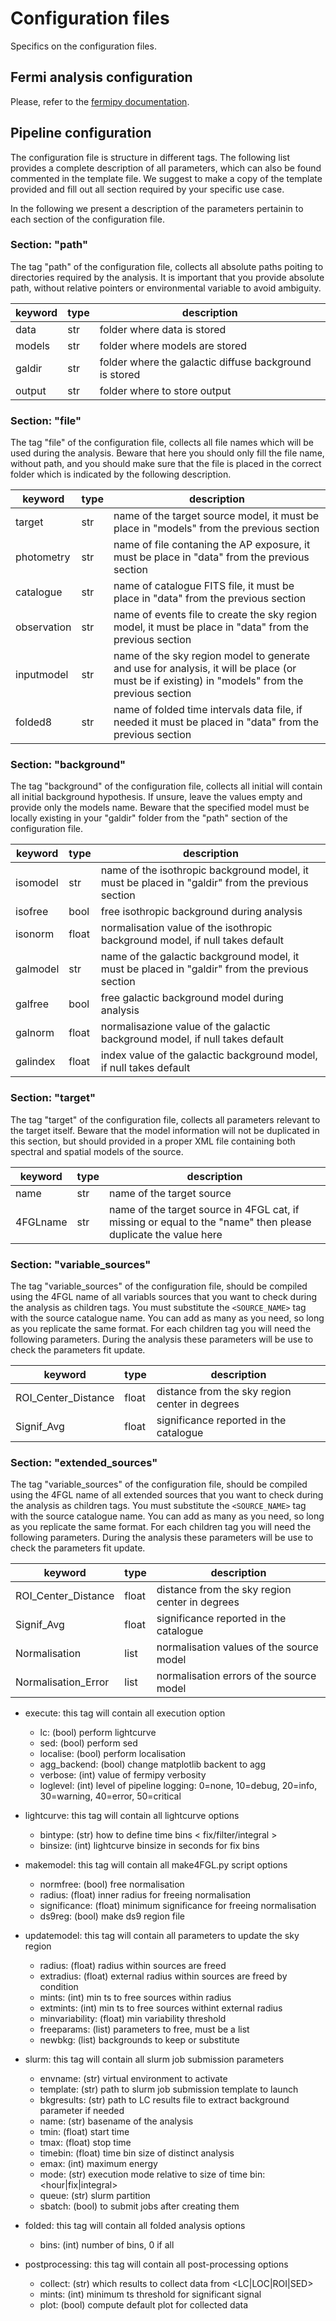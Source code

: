 # Configuration files

Specifics on the configuration files.

## Fermi analysis configuration

Please, refer to the [fermipy documentation](https://fermipy.readthedocs.io/en/latest/).

## Pipeline configuration

The configuration file is structure in different tags. The following list provides a complete description of all parameters, which can also be found commented in the template file. We suggest to make a copy of the template provided and fill out all section required by your specific use case.

In the following we present a description of the parameters pertainin to each section of the configuration file.

### Section: "path"

The tag "path" of the configuration file, collects all absolute paths poiting to directories required by the analysis. It is important that you provide absolute path, without relative pointers or environmental variable to avoid ambiguity.

| keyword        | type | description                            |
|----------------|------|----------------------------------------|
| data           | str  | folder where data is stored            |   
| models         | str  | folder where models are stored         |
| galdir         | str  | folder where the galactic diffuse background is stored |
| output         | str  | folder where to store output           |

### Section: "file"

The tag "file" of the configuration file, collects all file names which will be used during the analysis. Beware that here you should only fill the file name, without path, and you should make sure that the file is placed in the correct folder which is indicated by the following description.

| keyword        | type | description                            |
|----------------|------|----------------------------------------|
| target         | str  | name of the target source model, it must be place in "models" from the previous section |
| photometry     | str  | name of file contaning the AP exposure, it must be place in "data" from the previous section |
| catalogue      | str  | name of catalogue FITS file, it must be place in "data" from the previous section |
| observation    | str  | name of events file to create the sky region model, it must be place in "data" from the previous section |
| inputmodel     | str  | name of the sky region model to generate and use for analysis, it will be place (or must be if existing) in "models" from the previous section |
| folded8        | str  | name of folded time intervals data file, if needed it must be placed in "data" from the previous section |

### Section: "background"

The tag "background" of the configuration file, collects all initial will contain all initial background hypothesis. If unsure, leave the values empty and provide only the models name. Beware that the specified model must be locally existing in your "galdir" folder from the "path" section of the configuration file. 

| keyword        | type | description                            |
|----------------|------|----------------------------------------|
| isomodel       | str  | name of the isothropic background model, it must be placed in  "galdir" from the previous section |
| isofree        | bool | free isothropic background during analysis |
| isonorm        | float | normalisation value of the isothropic background model, if null takes default |
| galmodel       | str  | name of the galactic background model, it must be placed in  "galdir" from the previous section |
| galfree        | bool | free galactic background model during analysis |
| galnorm        | float | normalisazione value of the galactic background model, if null takes default |
| galindex       | float | index value of the galactic background model, if null takes default |

### Section: "target"

The tag "target" of the configuration file, collects all parameters relevant to the target itself. Beware that the model information will not be duplicated in this section, but should provided in a proper XML file containing both spectral and spatial models of the source.

| keyword        | type | description                            |
|----------------|------|----------------------------------------|
| name           | str  | name of the target source              |
| 4FGLname       | str  | name of the target source in 4FGL cat, if missing or equal to the "name" then please duplicate the value here |

### Section: "variable_sources"

The tag "variable_sources" of the configuration file, should be compiled using the 4FGL name of all variabls sources that you want to check during the analysis as children tags. You must substitute the <code><SOURCE_NAME></code> tag with the source catalogue name. You can add as many as you need, so long as you replicate the same format. For each children tag you will need the following parameters. During the analysis these parameters will be use to check the parameters fit update.

| keyword        | type | description                            |
|----------------|------|----------------------------------------|
| ROI_Center_Distance | float | distance from the sky region center in degrees |
| Signif_Avg          | float | significance reported in the catalogue |


### Section: "extended_sources"

The tag "variable_sources" of the configuration file, should be compiled using the 4FGL name of all extended sources that you want to check during the analysis as children tags. You must substitute the <code><SOURCE_NAME></code> tag with the source catalogue name. You can add as many as you need, so long as you replicate the same format. For each children tag you will need the following parameters. During the analysis these parameters will be use to check the parameters fit update.

| keyword        | type | description                            |
|----------------|------|----------------------------------------|
| ROI_Center_Distance | float | distance from the sky region center in degrees |
| Signif_Avg          | float | significance reported in the catalogue |
| Normalisation       | list  | normalisation values of the source model |
| Normalisation_Error | list  | normalisation errors of the source model |



* execute: this tag will contain all execution option
  * lc: (bool) perform lightcurve
  * sed: (bool) perform sed
  * localise: (bool) perform localisation
  * agg_backend: (bool) change matplotlib backent to agg
  * verbose: (int) value of fermipy verbosity
  * loglevel: (int) level of pipeline logging: 0=none, 10=debug, 20=info, 30=warning, 40=error, 50=critical

* lightcurve: this tag will contain all lightcurve options
  * bintype: (str) how to define time bins < fix/filter/integral >
  * binsize: (int) lightcurve binsize in seconds for fix bins

* makemodel: this tag will contain all make4FGL.py script options
  * normfree: (bool) free normalisation
  * radius: (float) inner radius for freeing normalisation
  * significance: (float) minimum significance for freeing normalisation
  * ds9reg: (bool) make ds9 region file

* updatemodel: this tag will contain all parameters to update the sky region  
  * radius: (float) radius within sources are freed
  * extradius: (float) external radius within sources are freed by condition
  * mints: (int) min ts to free sources within radius
  * extmints: (int) min ts to free sources withint external radius
  * minvariability: (float) min variability threshold
  * freeparams: (list) parameters to free, must be a list
  * newbkg: (list) backgrounds to keep or substitute

* slurm: this tag will contain all slurm job submission parameters 
  * envname: (str) virtual environment to activate
  * template: (str) path to slurm job submission template to launch
  * bkgresults: (str) path to LC results file to extract background parameter if needed
  * name: (str) basename of the analysis
  * tmin: (float) start time 
  * tmax: (float) stop time
  * timebin: (float) time bin size of distinct analysis
  * emax: (int) maximum energy
  * mode: (str) execution mode relative to size of time bin: <hour|fix|integral>
  * queue: (str) slurm partition
  * sbatch: (bool) to submit jobs after creating them

* folded: this tag will contain all folded analysis options
  * bins: (int) number of bins, 0 if all

* postprocessing: this tag will contain all post-processing options
  * collect: (str) which results to collect data from <LC|LOC|ROI|SED>
  * mints: (int) minimum ts threshold for significant signal
  * plot: (bool) compute default plot for collected data